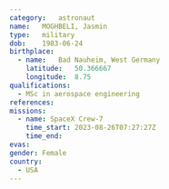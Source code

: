 ```yaml
---
category:	astronaut
name:	MOGHBELI, Jasmin
type:	military
dob:	1983-06-24
birthplace:
  - name:	Bad Nauheim, West Germany
    latitude:	50.366667
    longitude:	8.75
qualifications:
  - MSc in aerospace engineering
references:
missions:
  - name: SpaceX Crew-7
    time_start: 2023-08-26T07:27:27Z
    time_end:
evas:
gender:	Female
country:
  - USA
---
```

